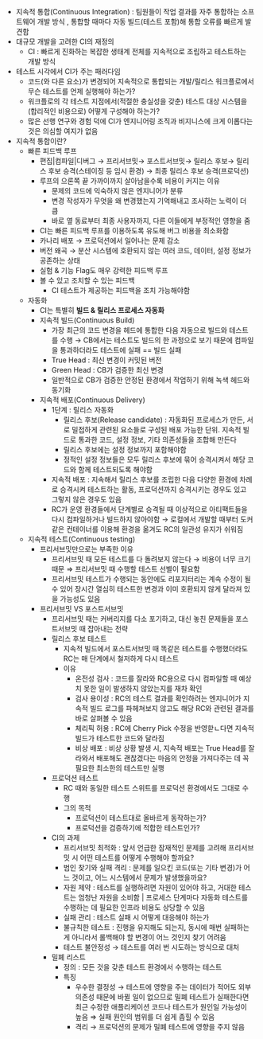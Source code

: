 - 지속적 통합(Continuous Integration) : 팀원들이 작업 결과를 자주 통합하는 소프트웨어 개발 방식 , 통합할 때마다 자동 빌드(테스트 포함)해 통합 오류를 빠르게 발견함
- 대규모 개발을 고려한 CI의 재정의
    - CI : 빠르게 진화하는 복잡한 생태계 전체를 지속적으로 조립하고 테스트하는 개발 방식
- 테스트 시각에서 CI가 주는 패러다임
    - 코드(와 다른 요소)가 변경되어 지속적으로 통합되는 개발/릴리스 워크플로에서 무슨 테스트를 언제 실행해야 하는가?
    - 워크플로의 각 테스트 지점에서(적절한 충실성을 갖춘) 테스트 대상 시스템을 (합리적인 비용으로) 어떻게 구성해야 하는가?
    - 많은 선행 연구와 경험 덕에 CI가 엔지니어링 조직과 비지니스에 크게 이롭다는 것은 의심할 여지가 없음
- 지속적 통합이란?
    - 빠른 피드백 루프
        - 편집|컴파일|디버그 → 프리서브밋→ 포스트서브밋→ 릴리스 후보→ 릴리스 후보 승격(스테이징 등 임시 환경) → 최종 릴리스 후보 승격(프로덕션)
        - 루프의 으론쪽 끝 가까이까지 살아남을수록 비용이 커지는 이유
            - 문제의 코드에 익숙하지 않은 엔지니어가 분류
            - 변경 작성자가 무엇을 왜 변경했는지 기억해내고 조사하는 노력이 더 큼
            - 바로 옆 동료부터 최종 사용자까지, 다른 이들에게 부정적인 영향을 줌
        - CI는 빠른 피드백 루프를 이용하도록 유도해 버그 비용을 최소화함
        - 카나리 배포 → 프로덕션에서 일어나는 문제 감소
        - 버전 왜곡 → 분산 시스템에 호환되지 않는 여러 코드, 데이터, 설정 정보가 공존하는 상태
        - 실험 & 기능 Flag도 매우 강력한 피드백 루프
        - 볼 수 있고 조치할 수 있는 피드백
            - CI 테스트가 제공하는 피드백을 조치 가능해야함
    - 자동화
        - CI는 특별히 **빌드 & 릴리스 프로세스 자동화**
        - 지속적 빌드(Continuous Build)
            - 가장 최근의 코드 변경을 헤드에 통합한 다음 자동으로 빌드와 테스트를 수행 → CB에서는 테스트도 빌드의 한 과정으로 보기 때문에 컴파일을 통과하더라도 테스트에 실패 == 빌드 실패
            - True Head : 최신 변경이 커밋된 버전
            - Green Head : CB가 검증한 최신 변경
            - 일반적으로 CB가 검증한 안정된 환경에서 작업하기 위해 녹색 헤드와 동기화
        - 지속적 배포(Continuous Delivery)
            - 1단계 : 릴리스 자동화
                - 릴리스 후보(Release candidate) : 자동화된 프로세스가 만든, 서로 밀접하게 관련된 요소들로 구성된 배포 가능한 단위. 지속적 빌드로 통과한 코드, 설정 정보, 기타 의존성들을 조합해 만든다
                - 릴리스 후보에는 설정 정보까지 포함해야함
                - 정적인 설정 정보들은 모두 릴리스 후보에 묶어 승격시켜서 해당 코드와 함께 테스트되도록 해야함
            - 지속적 배포 : 지속해서 릴리스 후보를 조립한 다음 다양한 환경에 차례로 승격시켜 테스트하는 활동, 프로덕션까지 승격시키는 경우도 있고 그렇지 않은 경우도 있음
            - RC가 운영 환경들에서 단계별로 승격될 때 이상적으로 아티팩트들을 다시 컴파일하거나 빌드하지 않아야함 → 로컬에서 개발할 때부터 도커 같은 컨테이너를 이용해 환경을 옮겨도 RC의 일관성 유지가 쉬워짐
    - 지속적 테스트(Continuous testing)
        - 프리서브밋만으로는 부족한 이유
            - 프리서브밋 때 모든 테스트를 다 돌려보지 않는다 → 비용이 너무 크기 때문 ⇒ 프리서브밋 때 수행할 테스트 선별이 필요함
            - 프리서브밋 테스트가 수행되는 동안에도 리포지터리는 계속 수정이 될 수 있어 장시간 열심히 테스트한 변경과 이미 호환되지 않게 달라져 있을 가능성도 있음
        - 프리서브밋 VS 포스트서브밋
            - 프리서브밋 때는 커버리지를 다소 포기하고, 대신 놓친 문제들을 포스트서브밋 때 잡아내는 전략
            - 릴리스 후보 테스트
                - 지속적 빌드에서 포스트서브밋 때 똑같은 테스트를 수행했더라도 RC는 매 단계에서 철저하게 다시 테스트
                - 이유
                    - 온전성 검사 : 코드를 잘라와 RC용으로 다시 컴파일할 때 예상치 못한 일이 발생하지 않았는지를 재차 확인
                    - 검사 용이성 : RC의 테스트 결과를 확인하려는 엔지니어가 지속적 빌드 로그를 파헤쳐보지 않고도 해당 RC와 관련된 결과를 바로 살펴볼 수 있음
                    - 체리픽 허용 : RC에 Cherry Pick 수정을 반영핟ㄴ다면 지속적 빌드가 테스트한 코드와 달라짐
                    - 비상 배포 : 비상 상황 발생 시, 지속적 배포는 True Head를 잘라와서 배포해도 괜찮겠다는 마음의 안정을 가져다주는 데 꼭 필요한 최소한의 테스트만 실행
            - 프로덕션 테스트
                - RC 때와 동일한 테스트 스위트를 프로덕션 환경에서도 그대로 수행
                - 그의 목적
                    - 프로덕션이 테스트대로 올바르게 동작하는가?
                    - 프로덕션을 검증하기에 적합한 테스트인가?
            - CI의 과제
                - 프리서브밋 최적화 : 앞서 언급한 잠재적인 문제를 고려해 프리서브밋 시 어떤 테스트를 어떻게 수행해야 할까요?
                - 범인 찾기와 실패 격리 : 문제를 일으킨 코드(또는 기타 변경)가 어느 것이고, 어느 시스템에서 문제가 발생했을까요?
                - 자원 제약 : 테스트를 실행하려면 자원이 있어야 하고, 거대한 테스트는 엄청난 자원을 소비함 | 프로세스 단계마다 자동화 테스트를 수행하는 데 필요한 인프라 비용도 상당할 수 있음
                - 실패 관리 : 테스트 실패 시 어떻게 대응해야 하는가
                - 불규칙한 테스트 : 진행을 유지해도 되는지, 동시에 매번 실패하는 게 아니라서 롤백해야 할 변경이 어느 것인지 찾기 어려움
                - 테스트 불안정성 → 테스트를 여러 번 시도하는 방식으로 대처
            - 밀폐 리스트
                - 정의 : 모든 것을 갖춘 테스트 환경에서 수행하는 테스트
                - 특징
                    - 우수한 결정성 → 테스트에 영향을 주는 데이터가 적어도 외부 의존성 때문에 바뀔 일이 없으므로 밀폐 테스트가 실패한다면 최근 수정한 애플리케이션 코드나 테스트가 원인일 가능성이 높음 ⇒ 실패 원인의 범위를 더 쉽게 좁힐 수 있음
                    - 격리 → 프로덕션의 문제가 밀폐 테스트에 영향을 주지 않음